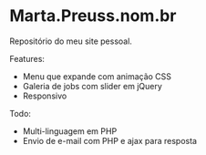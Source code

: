 Marta.Preuss.nom.br
========

Repositório do meu site pessoal.

Features:

* Menu que expande com animação CSS
* Galeria de jobs com slider em jQuery
* Responsivo 

Todo:

* Multi-linguagem em PHP
* Envio de e-mail com PHP e ajax para resposta
